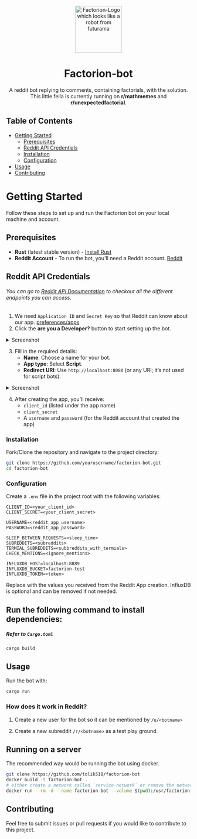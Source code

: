 <p align="center">
    <img alt="Factorion-Logo which looks like a robot from futurama" src=".github/image_pixelart_transparent.png" width="128px">
</p>

<h1 align="center"> Factorion-bot </h1>

<p align="center"> 
A reddit bot replying to comments, containing factorials, with the solution.  
This little fella is currently running on <b>r/mathmemes</b> and <b>r/unexpectedfactorial</b>. 
</p>

## Table of Contents

- [Getting Started](#getting-started)
  - [Prerequisites](#prerequisites)
  - [Reddit API Credentials](#reddit-api-credentials)
  - [Installation](#installation)
  - [Configuration](#configuration)
- [Usage](#usage)
- [Contributing](#contributing)

# Getting Started

Follow these steps to set up and run the Factorion bot on your local machine and account.

## Prerequisites
- **Rust** (latest stable version) - [Install Rust](https://www.rust-lang.org/tools/install)
- **Reddit Account** - To run the bot, you'll need a Reddit account. [Reddit](https://www.reddit.com/)
  
## Reddit API Credentials
###### You can go to [Reddit API Documentation](https://www.reddit.com/dev/api) to checkout all the different endpoints you can access. 
1. We need `Application ID` and `Secret Key` so that Reddit can know about our app. [preferences/apps](https://www.reddit.com/prefs/apps)
2. Click the <b>are you a Developer?</b> button to start setting up the bot.

<details>
<summary>Screenshot</summary>
<img src="https://github.com/user-attachments/assets/140056ac-91ce-4178-8703-19451357adce" \>
</details>

3. Fill in the required details:
   - **Name**: Choose a name for your bot.
   - **App type**: Select **Script**.
   - **Redirect URI**: Use `http://localhost:8080` (or any URI; it’s not used for script bots).
     
<details>
<summary>Screenshot</summary>
    <img src="https://github.com/user-attachments/assets/2450994a-14cf-4f46-9f71-518ceb0c59f5" \>
</details>

4. After creating the app, you'll receive:
   - `client_id` (listed under the app name)
   - `client_secret`
   - A `username` and `password` (for the Reddit account that created the app)


### Installation

Fork/Clone the repository and navigate to the project directory:

```bash
git clone https://github.com/yourusername/factorion-bot.git
cd factorion-bot
```

### Configuration

Create a `.env` file in the project root with the following variables:

```env
CLIENT_ID=<your_client_id>
CLIENT_SECRET=<your_client_secret>

USERNAME=<reddit_app_username>
PASSWORD=<reddit_app_password>

SLEEP_BETWEEN_REQUESTS=<sleep_time>
SUBREDDITS=<subreddits>
TERMIAL_SUBREDDITS=<subbreddits_with_termials>
CHECK_MENTIONS=<ignore_mentions>

INFLUXDB_HOST=localhost:8889
INFLUXDB_BUCKET=factorion-test
INFLUXDB_TOKEN=<token>
```

Replace with the values you received from the Reddit App creation. InfluxDB is optional and can be removed if not needed.

## Run the following command to install dependencies:

##### Refer to `Cargo.toml`

```bash
cargo build
```

## Usage

Run the bot with:

```bash
cargo run
```
### How does it work in Reddit?
1. Create a new user for the bot so it can be mentioned by `/u/<botname>`

2. Create a new subreddit `/r/<botname>` as a test play ground.

## Running on a server
The recommended way would be running the bot using docker.

```bash
git clone https://github.com/tolik518/factorion-bot
docker build -t factorion-bot .
# either create a network called `service-network` or remove the network if not needed
docker run --rm -d --name factorion-bot --volume $(pwd):/usr/factorion factorion-bot:latest ./run.sh
```


## Contributing

Feel free to submit issues or pull requests if you would like to contribute to this project.
